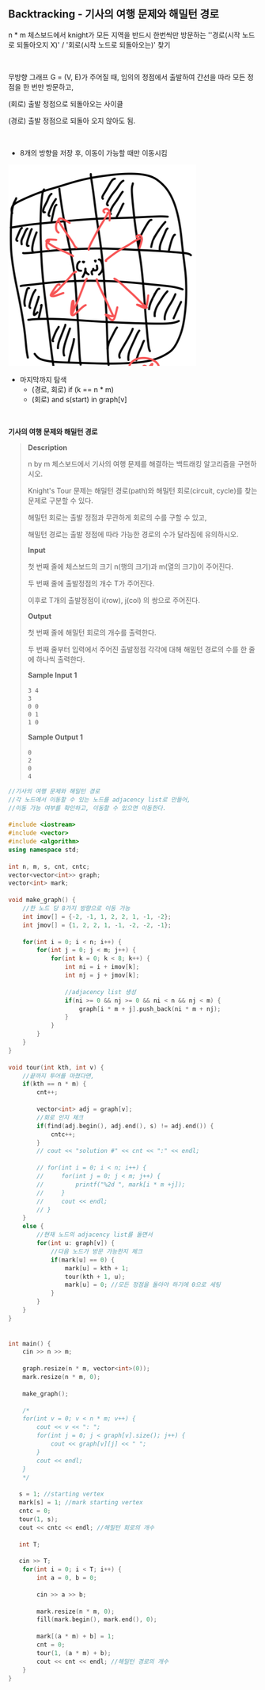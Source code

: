 ## Backtracking - 기사의 여행 문제와 해밀턴 경로

n * m 체스보드에서 knight가 모든 지역을 반드시 한번씩만 방문하는 ''경로(시작 노드로 되돌아오지 X)' / '회로(시작 노드로 되돌아오는)' 찾기

<br>

무방향 그래프 G = (V, E)가 주어질 때, 임의의 정점에서 출발하여 간선을 따라 모든 정점을 한 번만 방문하고,

(회로) 출발 정점으로 되돌아오는 사이클

(경로) 출발 정점으로 되돌아 오지 않아도 됨.

<br>

- 8개의 방향을 저장 후, 이동이 가능할 때만 이동시킴

![hamilton](algorithms.assets/hamilton.jpeg)

- 마지막까지 탐색
  - (경로, 회로) if (k == n * m)
  - (회로) and s(start) in graph[v]

<br>

**기사의 여행 문제와 해밀턴 경로**

> **Description**
>
> n by m 체스보드에서 기사의 여행 문제를 해결하는 백트래킹 알고리즘을 구현하시오.
>
> Knight's Tour 문제는 해밀턴 경로(path)와 해밀턴 회로(circuit, cycle)를 찾는 문제로 구분할 수 있다.
>
> 해밀턴 회로는 출발 정점과 무관하게 회로의 수를 구할 수 있고,
>
> 해밀턴 경로는 출발 정점에 따라 가능한 경로의 수가 달라짐에 유의하시오.
>
> **Input**
>
> 첫 번째 줄에 체스보드의 크기 n(행의 크기)과 m(열의 크기)이 주어진다.
>
> 두 번째 줄에 출발정점의 개수 T가 주어진다.
>
> 이후로 T개의 출발정점이 i(row), j(col) 의 쌍으로 주어진다.
>
> **Output**
>
> 첫 번째 줄에 해밀턴 회로의 개수를 출력한다.
>
> 두 번째 줄부터 입력에서 주어진 출발정점 각각에 대해 해밀턴 경로의 수를 한 줄에 하나씩 출력한다.
>
> **Sample Input 1**
>
> ```
> 3 4
> 3
> 0 0
> 0 1
> 1 0
> ```
>
> **Sample Output 1**
>
> ```
> 0
> 2
> 0
> 4
> ```

```cpp
//기사의 여행 문제와 해밀턴 경로
//각 노드에서 이동할 수 있는 노드를 adjacency list로 만들어, 
//이동 가능 여부를 확인하고, 이동할 수 있으면 이동한다.

#include <iostream>
#include <vector>
#include <algorithm>
using namespace std;

int n, m, s, cnt, cntc;
vector<vector<int>> graph;
vector<int> mark;

void make_graph() {
    //한 노드 당 8가지 방향으로 이동 가능
    int imov[] = {-2, -1, 1, 2, 2, 1, -1, -2};
    int jmov[] = {1, 2, 2, 1, -1, -2, -2, -1};

    for(int i = 0; i < n; i++) {
        for(int j = 0; j < m; j++) {
            for(int k = 0; k < 8; k++) {
                int ni = i + imov[k];
                int nj = j + jmov[k];

                //adjacency list 생성
                if(ni >= 0 && nj >= 0 && ni < n && nj < m) {
                    graph[i * m + j].push_back(ni * m + nj);
                }
            }
        }
    }
}

void tour(int kth, int v) {
    //끝까지 투어를 마쳤다면,
    if(kth == n * m) {
        cnt++;
        
        vector<int> adj = graph[v];
        //회로 인지 체크
        if(find(adj.begin(), adj.end(), s) != adj.end()) {
            cntc++;
        }
        // cout << "solution #" << cnt << ":" << endl;

        // for(int i = 0; i < n; i++) {
        //     for(int j = 0; j < m; j++) {
        //         printf("%2d ", mark[i * m +j]);
        //     }
        //     cout << endl;
        // }
    }
    else {
        //현재 노드의 adjacency list를 돌면서
        for(int u: graph[v]) {
            //다음 노드가 방문 가능한지 체크
            if(mark[u] == 0) {
                mark[u] = kth + 1;
                tour(kth + 1, u);
                mark[u] = 0; //모든 정점을 돌아야 하기에 0으로 세팅
            }
        }
    }
}


int main() {
    cin >> n >> m;

    graph.resize(n * m, vector<int>(0));
    mark.resize(n * m, 0);

    make_graph();

    /*
    for(int v = 0; v < n * m; v++) {
        cout << v << ": ";
        for(int j = 0; j < graph[v].size(); j++) {
            cout << graph[v][j] << " ";
        }
        cout << endl;
    }
    */

   s = 1; //starting vertex
   mark[s] = 1; //mark starting vertex
   cntc = 0;
   tour(1, s);
   cout << cntc << endl; //해밀턴 회로의 개수

   int T;

   cin >> T;
    for(int i = 0; i < T; i++) {
        int a = 0, b = 0;
        
        cin >> a >> b;

        mark.resize(n * m, 0);
        fill(mark.begin(), mark.end(), 0);
        
        mark[(a * m) + b] = 1;
        cnt = 0;
        tour(1, (a * m) + b);
        cout << cnt << endl; //해밀턴 경로의 개수
    }
}
```

